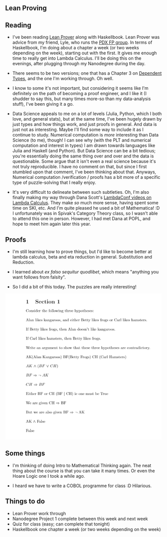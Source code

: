 ## Lean Proving

## Reading

- I've been reading [Lean Prover](https://leanprover.github.io/logic_and_proof/natural_deduction_for_propositional_logic.html)
along with Haskellbook. Lean Prover was advice from my friend, Lyle, 
  who runs the [PDX FP group](https://www.meetup.com/Portland-Functional-Programming-Study-Group/events/245273574/). In terms of Haskellbook, I'm doing about a chapter a week (or two weeks depending on the week), starting out
  with the first. It gives me enough time to really get into Lambda Calculus. I'll be doing this on the evenings, after 
  plugging through my Nanodegree during the day.
  
- There seems to be two versions; one that has a Chapter 3 on [Dependent Types](https://leanprover.github.io/theorem_proving_in_lean/introduction.html#about-this-book), and the one I'm working through. Oh well. 
  
- I know to some it's not important, but considering it seems like I'm definitely on the path of becoming 
  a proof engineer, and I like it (I shudder to say this, but many times more-so than my data-analysis
  stuff), I've been giving it a go. 
  
- Data Science appeals to me on a lot of levels (Julia, Python, which I both love, and general stats), but at the same time,
  I've been hugely drawn by just types and how things work, and just proofs in general. And data is just 
  not as interesting. Maybe I'll find some way to include it as I continue to study. Numerical computation is *more* 
  interesting than Data Science (to me), though! I can see why (with the PLT and numerical computation and interest
  in types) I am drawn towards languages like Julia and Haskell (and Python). But Data Science can be a bit tedious;
  you're essentially doing the same thing over and over and the data is questionable. 
  Some argue that it isn't even a real science because it's not truly reproducible. I have no comment on that, 
  but since I first stumbled upon that comment, I've been thinking about that.
  Anyways, Numerical computation /verification / proofs has a bit 
  more of a specific type of puzzle-solving that I really enjoy.

- It's very difficult to delineate between such subtleties. Oh, I'm also finally making my way through Dana Scott's 
  [LambdaConf videos on Lambda Calculus](https://www.youtube.com/watch?v=S1aoZb7vF4M). They make *so* much more sense, having spent some time on SKI, etc. And I'm quite pleased he used a bit of Mathematica! :D
  I unfortunately was in Spivak's Category Theory class, so I wasn't able to attend this one in person. However,
  I had met Dana at POPL, and hope to meet him again later this year. 
  
## Proofs

- I'm still learning how to prove things, but I'd like to become better at lambda calculus, beta and eta
  reduction in general. Substitution and Reduction.
  
- I learned about *ex falso sequitur quodlibet*, which means "anything you want follows from falsity".
  
- So I did a bit of this today. The puzzles are really interesting!

<img src="/images/simple_proof.png" width="700">


## Some things
- I'm thinking of doing Intro to Mathematical Thinking again. The neat thing about the course is that 
  you can take it many times. Or even the Hoare Logic one I took a while ago. 
  
- I heard we have to write a COBOL programme for class :D Hilarious. 
  
## Things to do 
- Lean Prover work through
- Nanodegree Project 1 complete between this week and next week
- Quiz for class (easy; can complete that tonight)
- Haskellbook one chapter a week (or two weeks depending on the week)


